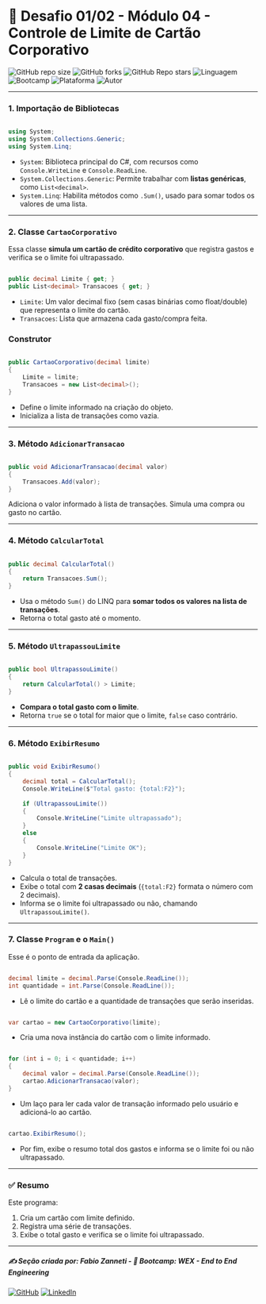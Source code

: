 # 🎯 Desafio 01/02 - Módulo 04 - Controle de Limite de Cartão Corporativo

![GitHub repo size](https://img.shields.io/github/repo-size/fzanneti/wex-e2e-csharp)
![GitHub forks](https://img.shields.io/github/forks/fzanneti/wex-e2e-csharp?style=social)
![GitHub Repo stars](https://img.shields.io/github/stars/fzanneti/wex-e2e-csharp?style=social)
![Linguagem](https://img.shields.io/badge/Linguagem-CSharp-blue)
![Bootcamp](https://img.shields.io/badge/WEX-End--to--End%20Engineering-blueviolet?logo=vercel&logoColor=white)
![Plataforma](https://img.shields.io/badge/Powered%20by-DIO.io-red?logo=data:image/svg+xml;base64,PHN2ZyBmaWxsPSIjZmZmIiB2aWV3Qm94PSIwIDAgMzIgMzIiIHhtbG5zPSJodHRwOi8vd3d3LnczLm9yZy8yMDAwL3N2ZyI+PHBhdGggZD0iTTYuNzEgMy4yNWMtMi44OCAxLjQxLTUuMDcgNC4yMy01LjA3IDcuNzYgMCAzLjU4IDIuMjggNi43IDUuMzMgOC4xNSAxLjgzLS42MiAyLjQtMi4yNiAyLjQtMy44MSAwLS4yMy0uMDItLjQ1LS4wNS0uNjZBLjQ0LjQ0IDAgMDExMC4xIDExYy4yNC0uNzUuMTEtMS41My0uMy0yLjIyQzguOTIgNy45NiA3LjMzIDcuNSA1Ljc0IDcuNjZhNS41NSA1LjU1IDAgM)
![Autor](https://img.shields.io/badge/Autor-fzanneti-blue?style=flat-square&logo=github)

---

### 1. **Importação de Bibliotecas**

```csharp

using System;
using System.Collections.Generic;
using System.Linq;

```

* `System`: Biblioteca principal do C#, com recursos como `Console.WriteLine` e `Console.ReadLine`.
* `System.Collections.Generic`: Permite trabalhar com **listas genéricas**, como `List<decimal>`.
* `System.Linq`: Habilita métodos como `.Sum()`, usado para somar todos os valores de uma lista.

---

### 2. **Classe `CartaoCorporativo`**

Essa classe **simula um cartão de crédito corporativo** que registra gastos e verifica se o limite foi ultrapassado.

```csharp

public decimal Limite { get; }
public List<decimal> Transacoes { get; }

```

* `Limite`: Um valor decimal fixo (sem casas binárias como float/double) que representa o limite do cartão.
* `Transacoes`: Lista que armazena cada gasto/compra feita.

### Construtor

```csharp

public CartaoCorporativo(decimal limite)
{
    Limite = limite;
    Transacoes = new List<decimal>();
}

```

* Define o limite informado na criação do objeto.
* Inicializa a lista de transações como vazia.

---

### 3. **Método `AdicionarTransacao`**

```csharp

public void AdicionarTransacao(decimal valor)
{
    Transacoes.Add(valor);
}

```

Adiciona o valor informado à lista de transações. Simula uma compra ou gasto no cartão.

---

### 4. **Método `CalcularTotal`**

```csharp

public decimal CalcularTotal()
{
    return Transacoes.Sum();
}

```

* Usa o método `Sum()` do LINQ para **somar todos os valores na lista de transações**.
* Retorna o total gasto até o momento.

---

### 5. **Método `UltrapassouLimite`**

```csharp

public bool UltrapassouLimite()
{
    return CalcularTotal() > Limite;
}

```

* **Compara o total gasto com o limite**.
* Retorna `true` se o total for maior que o limite, `false` caso contrário.

---

### 6. **Método `ExibirResumo`**

```csharp

public void ExibirResumo()
{
    decimal total = CalcularTotal();
    Console.WriteLine($"Total gasto: {total:F2}");
    
    if (UltrapassouLimite())
    {
        Console.WriteLine("Limite ultrapassado");
    }
    else
    {
        Console.WriteLine("Limite OK");
    }
}

```

* Calcula o total de transações.
* Exibe o total com **2 casas decimais** (`{total:F2}` formata o número com 2 decimais).
* Informa se o limite foi ultrapassado ou não, chamando `UltrapassouLimite()`.

---

### 7. **Classe `Program` e o `Main()`**

Esse é o ponto de entrada da aplicação.

```csharp

decimal limite = decimal.Parse(Console.ReadLine());
int quantidade = int.Parse(Console.ReadLine());

```

* Lê o limite do cartão e a quantidade de transações que serão inseridas.

```csharp

var cartao = new CartaoCorporativo(limite);

```

* Cria uma nova instância do cartão com o limite informado.

```csharp

for (int i = 0; i < quantidade; i++)
{
    decimal valor = decimal.Parse(Console.ReadLine());
    cartao.AdicionarTransacao(valor);
}

```

* Um laço para ler cada valor de transação informado pelo usuário e adicioná-lo ao cartão.

```csharp

cartao.ExibirResumo();

```

* Por fim, exibe o resumo total dos gastos e informa se o limite foi ou não ultrapassado.

---

### ✅ **Resumo**

Este programa:

1. Cria um cartão com limite definido.
2. Registra uma série de transações.
3. Exibe o total gasto e verifica se o limite foi ultrapassado.

---

##### ✍️ Seção criada por: *Fabio Zanneti* - 🎯 Bootcamp: **WEX - End to End Engineering**
[![GitHub](https://img.shields.io/badge/GitHub-fzanneti-181717?style=flat&logo=github)](https://github.com/fzanneti)
[![LinkedIn](https://img.shields.io/badge/LinkedIn-fzanneti-0A66C2?style=flat&logo=linkedin&logoColor=white)](https://linkedin.com/in/fzanneti)